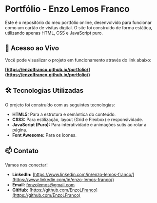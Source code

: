 # Portfólio - Enzo Lemos Franco

Este é o repositório do meu portfólio online, desenvolvido para funcionar como um cartão de visitas digital. O site foi construído de forma estática, utilizando apenas HTML, CSS e JavaScript puro.
## 🚀 Acesso ao Vivo

Você pode visualizar o projeto em funcionamento através do link abaixo:

**[https://enzolfranco.github.io/portfolio/](https://enzolfranco.github.io/portfolio/)**

## 🛠️ Tecnologias Utilizadas

O projeto foi construído com as seguintes tecnologias:

- **HTML5:** Para a estrutura e semântica do conteúdo.
- **CSS3:** Para estilização, layout (Grid e Flexbox) e responsividade.
- **JavaScript (Puro):** Para interatividade e animações sutis ao rolar a página.
- **Font Awesome:** Para os ícones.

## 📫 Contato

Vamos nos conectar!

- **LinkedIn:** [https://www.linkedin.com/in/enzo-lemos-franco/](https://www.linkedin.com/in/enzo-lemos-franco/)
- **Email:** [fenzolemos@gmail.com](mailto:fenzolemos@gmail.com)
- **GitHub:** [https://github.com/EnzoLFranco](https://github.com/EnzoLFranco)